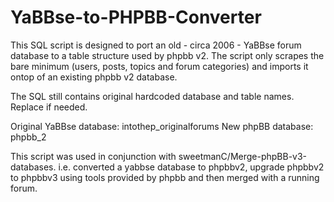 # YaBBse-to-PHPBB-Converter

This SQL script is designed to port an old - circa 2006 - YaBBse forum database to a table structure used by phpbb v2. The script only scrapes the bare minimum (users, posts, topics and forum categories) and imports it ontop of an existing phpbb v2 database.

The SQL still contains original hardcoded database and table names. Replace if needed.

Original YaBBse database: intothep_originalforums
New phpBB database: phpbb_2

This script was used in conjunction with sweetmanC/Merge-phpBB-v3-databases.
i.e. converted a yabbse database to phpbbv2, upgrade phpbbv2 to phpbbv3 using tools provided by phpbb and then merged with a running forum.

